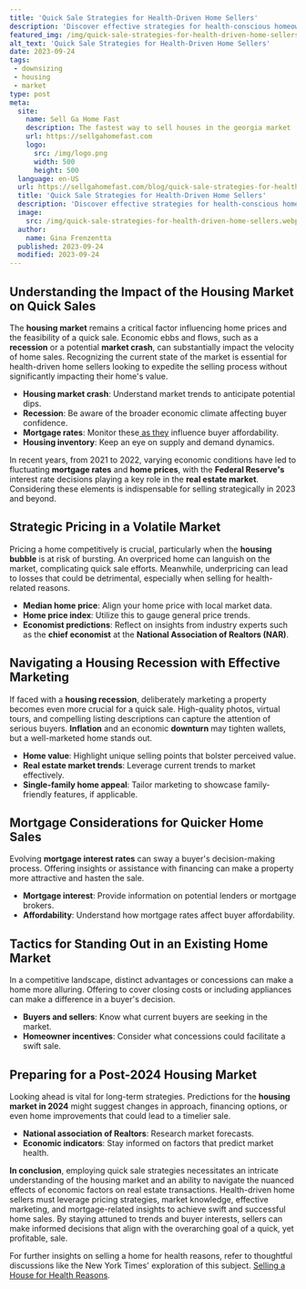 ```yaml
---
title: 'Quick Sale Strategies for Health-Driven Home Sellers'
description: 'Discover effective strategies for health-conscious homeowners looking to sell their property quickly. Maximize your home''s value with expert tips.'
featured_img: /img/quick-sale-strategies-for-health-driven-home-sellers.webp
alt_text: 'Quick Sale Strategies for Health-Driven Home Sellers'
date: 2023-09-24
tags:
 - downsizing
 - housing
 - market
type: post
meta:
  site:
    name: Sell Ga Home Fast
    description: The fastest way to sell houses in the georgia market
    url: https://sellgahomefast.com
    logo:
      src: /img/logo.png
      width: 500
      height: 500
  language: en-US
  url: https://sellgahomefast.com/blog/quick-sale-strategies-for-health-driven-home-sellers
  title: 'Quick Sale Strategies for Health-Driven Home Sellers'
  description: 'Discover effective strategies for health-conscious homeowners looking to sell their property quickly. Maximize your home''s value with expert tips.'
  image:
    src: /img/quick-sale-strategies-for-health-driven-home-sellers.webp
  author:
    name: Gina Frenzentta
  published: 2023-09-24
  modified: 2023-09-24
---
```



## Understanding the Impact of the Housing Market on Quick Sales

The **housing market** remains a critical factor influencing home prices and the feasibility of a quick sale. Economic ebbs and flows, such as a **recession** or a potential **market crash**, can substantially impact the velocity of home sales. Recognizing the current state of the market is essential for health-driven home sellers looking to expedite the selling process without significantly impacting their home's value.
  - **Housing market crash**: Understand market trends to anticipate potential dips.
  - **Recession**: Be aware of the broader economic climate affecting buyer confidence.
  - **Mortgage rates**: Monitor these[  as   they](https://sellgahomefast.com/blog/estate-planning-selling-home-due-to-illness) influence buyer affordability.
  - **Housing inventory**: Keep an eye on supply and demand dynamics.

In recent years, from 2021 to 2022, varying economic conditions have led to fluctuating **mortgage rates** and **home prices**, with the **Federal Reserve's** interest rate decisions playing a key role in the **real estate market**. Considering these elements is indispensable for selling strategically in 2023 and beyond.

## Strategic Pricing in a Volatile Market

Pricing a home competitively is crucial, particularly when the **housing bubble** is at risk of bursting. An overpriced home can languish on the market, complicating quick sale efforts. Meanwhile, underpricing can lead to losses that could be detrimental, especially when selling for health-related reasons. 
  - **Median home price**: Align your home price with local market data.
  - **Home price index**: Utilize this to gauge general price trends.
  - **Economist predictions**: Reflect on insights from industry experts such as the **chief economist** at the **National Association of Realtors (NAR)**.

## Navigating a Housing Recession with Effective Marketing

If faced with a **housing recession**, deliberately marketing a property becomes even more crucial for a quick sale. High-quality photos, virtual tours, and compelling listing descriptions can capture the attention of serious buyers. **Inflation** and an economic **downturn** may tighten wallets, but a well-marketed home stands out.
  - **Home value**: Highlight unique selling points that bolster perceived value.
  - **Real estate market trends**: Leverage current trends to market effectively.
  - **Single-family home appeal**: Tailor marketing to showcase family-friendly features, if applicable.

## Mortgage Considerations for Quicker Home Sales

Evolving **mortgage interest rates** can sway a buyer's decision-making process. Offering insights or assistance with financing can make a property more attractive and hasten the sale.
  - **Mortgage interest**: Provide information on potential lenders or mortgage brokers.
  - **Affordability**: Understand how mortgage rates affect buyer affordability.

## Tactics for Standing Out in an Existing Home Market

In a competitive landscape, distinct advantages or concessions can make a home more alluring. Offering to cover closing costs or including appliances can make a difference in a buyer's decision.
  - **Buyers and sellers**: Know what current buyers are seeking in the market.
  - **Homeowner incentives**: Consider what concessions could facilitate a swift sale.

## Preparing for a Post-2024 Housing Market

Looking ahead is vital for long-term strategies. Predictions for the **housing market in 2024** might suggest changes in approach, financing options, or even home improvements that could lead to a timelier sale.
  - **National association of Realtors**: Research market forecasts.
  - **Economic indicators**: Stay informed on factors that predict market health.

**In conclusion**, employing quick sale strategies necessitates an intricate understanding of the housing market and an ability to navigate the nuanced effects of economic factors on real estate transactions. Health-driven home sellers must leverage pricing strategies, market knowledge, effective marketing, and mortgage-related insights to achieve swift and successful home sales. By staying attuned to trends and buyer interests, sellers can make informed decisions that align with the overarching goal of a quick, yet profitable, sale.

For further insights on selling a home for health reasons, refer to thoughtful discussions like the New York Times' exploration of this subject. [Selling a House for Health Reasons](https://www.nytimes.com/2005/01/02/realestate/selling-a-house-for-health-reasons.html).